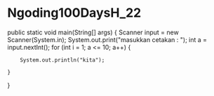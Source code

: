 # Ngoding100DaysH_22
public static void main(String[] args) {
    Scanner input = new Scanner(System.in);
    System.out.print("masukkan cetakan  : ");
    int a = input.nextInt();
    for (int i = 1; a <= 10; a++) {

        System.out.println("kita");

    }

}

